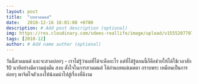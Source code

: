 ```yaml
---
layout: post
title:  "บทสวดมนต์"
date:   2018-12-16 16:01:08 +0700
description: # Add post description (optional)
img: https://res.cloudinary.com/sdees-reallife/image/upload/v1555207707/Screenshot_from_2019-04-14_09-06-54.png # Add image post (optional)
tags: [2018-12]
author: # Add name author (optional)
---
```

วันนี้สวดมนต์ และจะสวดบ่อยๆ - เราไม่รู้ว่าผลที่ได้จะคืออะไร แต่ที่ได้รู้ตอนนี้ก็คือช่วยให้ได้ใช้เวลาสัก 10 นาทีอย่างมีความมุ่งมั่น สงบ ตั้งใจในการสวดมนต์ ได้อ่านบทแผ่เมตตา กราบพระ เหมือนเป็นการค่อยๆ พาจิตใจตัวเองให้น้อมนำไปสู่เรื่องที่ดีงาม
